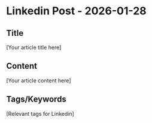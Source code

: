 # Linkedin Post - 2026-01-28

## Title
[Your article title here]

## Content
[Your article content here]

## Tags/Keywords
[Relevant tags for Linkedin]
